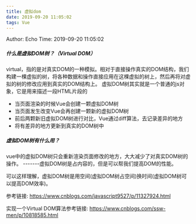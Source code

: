 ```yaml
---
title: 虚拟dom
date: 2019-09-20 11:05:02
tags: Vue
---
```


Author: Echo
Time: 2019-09-20 11:05:02

##### 什么是虚拟DOM树？（Virtual DOM）
virtual，指的是对真实DOM的一种模拟。相对于直接操作真实的DOM结构，我们构建一棵虚拟的树，将各种数据和操作直接应用在这棵虚拟的树上，然后再将对虚拟的树的修改应用到真实的DOM结构上。
虚拟DOM树其实就是一个普通的js对象，它是用来描述一段HTML片段的
* 当页面渲染的时候Vue会创建一颗虚拟DOM树
* 当页面发生改变Vue会再创建一颗新的虚拟DOM树
* 前后两颗新旧虚拟DOM树进行对比，Vue通过diff算法，去记录差异的地方
* 将有差异的地方更新到真实的DOM树中
##### 虚拟DOM树有什么用？　
vue中的虚拟DOM树只会重新渲染页面修改的地方，大大减少了对真实DOM树的操作。 -------虚拟DOM树是占内容的，但是可以帮我们提高DOM的性能。

可以这样理解，虚拟DOM树是用空间(虚拟DOM树占空间)换时间(虚拟DOM树可以提高DOM效率)。


参考链接: https://www.cnblogs.com/javascript9527/p/11327924.html

实现一个Virtual DOM算法参考链接: https://www.cnblogs.com/ssw-men/p/10818585.html